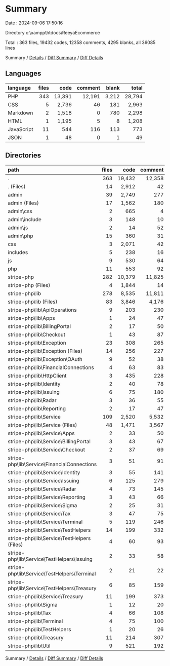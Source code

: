 # Summary

Date : 2024-09-06 17:50:16

Directory c:\\xampp\\htdocs\\ReeyaEcommerce

Total : 363 files,  19432 codes, 12358 comments, 4295 blanks, all 36085 lines

Summary / [Details](details.md) / [Diff Summary](diff.md) / [Diff Details](diff-details.md)

## Languages
| language | files | code | comment | blank | total |
| :--- | ---: | ---: | ---: | ---: | ---: |
| PHP | 343 | 13,391 | 12,191 | 3,212 | 28,794 |
| CSS | 5 | 2,736 | 46 | 181 | 2,963 |
| Markdown | 2 | 1,518 | 0 | 780 | 2,298 |
| HTML | 1 | 1,195 | 5 | 8 | 1,208 |
| JavaScript | 11 | 544 | 116 | 113 | 773 |
| JSON | 1 | 48 | 0 | 1 | 49 |

## Directories
| path | files | code | comment | blank | total |
| :--- | ---: | ---: | ---: | ---: | ---: |
| . | 363 | 19,432 | 12,358 | 4,295 | 36,085 |
| . (Files) | 14 | 2,912 | 42 | 148 | 3,102 |
| admin | 39 | 2,749 | 277 | 445 | 3,471 |
| admin (Files) | 17 | 1,562 | 180 | 253 | 1,995 |
| admin\\css | 2 | 665 | 4 | 62 | 731 |
| admin\\include | 3 | 148 | 10 | 21 | 179 |
| admin\\js | 2 | 14 | 52 | 19 | 85 |
| admin\\php | 15 | 360 | 31 | 90 | 481 |
| css | 3 | 2,071 | 42 | 119 | 2,232 |
| includes | 5 | 238 | 16 | 30 | 284 |
| js | 9 | 530 | 64 | 94 | 688 |
| php | 11 | 553 | 92 | 136 | 781 |
| stripe-php | 282 | 10,379 | 11,825 | 3,323 | 25,527 |
| stripe-php (Files) | 4 | 1,844 | 14 | 797 | 2,655 |
| stripe-php\\lib | 278 | 8,535 | 11,811 | 2,526 | 22,872 |
| stripe-php\\lib (Files) | 83 | 3,846 | 4,176 | 1,023 | 9,045 |
| stripe-php\\lib\\ApiOperations | 9 | 203 | 230 | 62 | 495 |
| stripe-php\\lib\\Apps | 1 | 24 | 47 | 9 | 80 |
| stripe-php\\lib\\BillingPortal | 2 | 17 | 50 | 10 | 77 |
| stripe-php\\lib\\Checkout | 1 | 43 | 87 | 16 | 146 |
| stripe-php\\lib\\Exception | 23 | 308 | 265 | 108 | 681 |
| stripe-php\\lib\\Exception (Files) | 14 | 256 | 227 | 80 | 563 |
| stripe-php\\lib\\Exception\\OAuth | 9 | 52 | 38 | 28 | 118 |
| stripe-php\\lib\\FinancialConnections | 4 | 63 | 83 | 27 | 173 |
| stripe-php\\lib\\HttpClient | 3 | 435 | 228 | 124 | 787 |
| stripe-php\\lib\\Identity | 2 | 40 | 78 | 17 | 135 |
| stripe-php\\lib\\Issuing | 6 | 75 | 180 | 34 | 289 |
| stripe-php\\lib\\Radar | 3 | 36 | 55 | 16 | 107 |
| stripe-php\\lib\\Reporting | 2 | 17 | 47 | 10 | 74 |
| stripe-php\\lib\\Service | 109 | 2,520 | 5,532 | 805 | 8,857 |
| stripe-php\\lib\\Service (Files) | 48 | 1,471 | 3,567 | 440 | 5,478 |
| stripe-php\\lib\\Service\\Apps | 2 | 33 | 50 | 12 | 95 |
| stripe-php\\lib\\Service\\BillingPortal | 3 | 43 | 67 | 16 | 126 |
| stripe-php\\lib\\Service\\Checkout | 2 | 37 | 69 | 13 | 119 |
| stripe-php\\lib\\Service\\FinancialConnections | 3 | 51 | 91 | 18 | 160 |
| stripe-php\\lib\\Service\\Identity | 3 | 55 | 141 | 19 | 215 |
| stripe-php\\lib\\Service\\Issuing | 6 | 125 | 279 | 41 | 445 |
| stripe-php\\lib\\Service\\Radar | 4 | 73 | 145 | 25 | 243 |
| stripe-php\\lib\\Service\\Reporting | 3 | 43 | 66 | 16 | 125 |
| stripe-php\\lib\\Service\\Sigma | 2 | 25 | 31 | 10 | 66 |
| stripe-php\\lib\\Service\\Tax | 3 | 47 | 75 | 17 | 139 |
| stripe-php\\lib\\Service\\Terminal | 5 | 119 | 246 | 38 | 403 |
| stripe-php\\lib\\Service\\TestHelpers | 14 | 199 | 332 | 73 | 604 |
| stripe-php\\lib\\Service\\TestHelpers (Files) | 4 | 60 | 93 | 21 | 174 |
| stripe-php\\lib\\Service\\TestHelpers\\Issuing | 2 | 33 | 58 | 12 | 103 |
| stripe-php\\lib\\Service\\TestHelpers\\Terminal | 2 | 21 | 22 | 9 | 52 |
| stripe-php\\lib\\Service\\TestHelpers\\Treasury | 6 | 85 | 159 | 31 | 275 |
| stripe-php\\lib\\Service\\Treasury | 11 | 199 | 373 | 67 | 639 |
| stripe-php\\lib\\Sigma | 1 | 12 | 20 | 6 | 38 |
| stripe-php\\lib\\Tax | 4 | 66 | 108 | 30 | 204 |
| stripe-php\\lib\\Terminal | 4 | 75 | 100 | 30 | 205 |
| stripe-php\\lib\\TestHelpers | 1 | 20 | 26 | 8 | 54 |
| stripe-php\\lib\\Treasury | 11 | 214 | 307 | 82 | 603 |
| stripe-php\\lib\\Util | 9 | 521 | 192 | 109 | 822 |

Summary / [Details](details.md) / [Diff Summary](diff.md) / [Diff Details](diff-details.md)